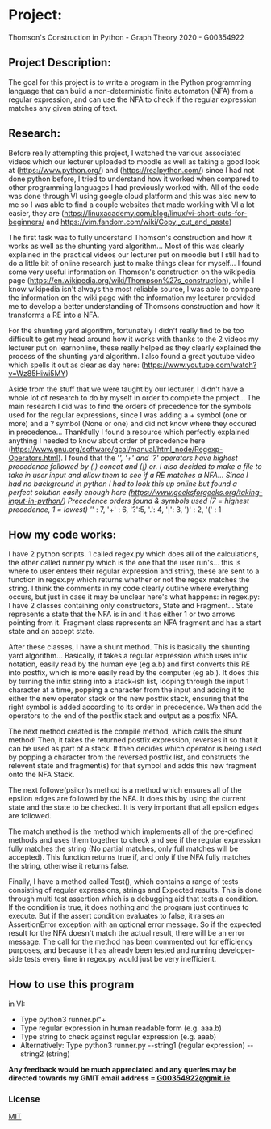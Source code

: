 # Project:
Thomson's Construction in Python - Graph Theory 2020 - G00354922

## Project Description:
The goal for this project is to write a program in the Python programming language that can
build a non-deterministic finite automaton (NFA) from a regular expression,
and can use the NFA to check if the regular expression matches any given
string of text.

## Research:
Before really attempting this project, I watched the various associated videos which our lecturer uploaded to moodle as well as taking a good look at (https://www.python.org/) and (https://realpython.com/) since I had not done python before, I tried to understand how it worked when compared to other programming languages I had previously worked with. All of the code was done through VI using google cloud platform and this was also new to me so I was able to find a couple websites that made working with VI a lot easier, they are (https://linuxacademy.com/blog/linux/vi-short-cuts-for-beginners/ and https://vim.fandom.com/wiki/Copy,_cut_and_paste)

The first task was to fully understand Thomson's construction and how it works as well as the shunting yard algorithm... Most of this was clearly explained in the practical videos our lecturer put on moodle but I still had to do a little bit of online research just to make things clear for myself... I found some very useful information on Thomson's construction on the wikipedia page (https://en.wikipedia.org/wiki/Thompson%27s_construction), while I know wikipedia isn't always the most reliable source, I was able to compare the information on the wiki page with the information my lecturer provided me to develop a better understanding of Thomsons construction and how it transforms a RE into a NFA.

For the shunting yard algorithm, fortunately I didn't really find to be too difficult to get my head around how it works with thanks to the 2 videos my lecturer put on learnonline, these really helped as they clearly explained the process of the shunting yard algorithm. I also found a great youtube video which spells it out as clear as day here: (https://www.youtube.com/watch?v=Wz85Hiwi5MY)

Aside from the stuff that we were taught by our lecturer, I didn't have a whole lot of research to do by myself in order to complete the project... The main research I did was to find the orders of precedence for the symbols used for the regular expressions, since I was adding a + symbol (one or more) and a ? symbol (None or one) and did not know where they occured in precedence... Thankfully I found a resource which perfectly explained anything I needed to know about order of precedence here (https://www.gnu.org/software/gcal/manual/html_node/Regexp-Operators.html). I found that the '*', '+' and '?' operators have highest precedence followed by (.) concat and (|) or.
I also decided to make a file to take in user input and allow them to see if a RE matches a NFA... Since I had no background in python I had to look this up online but found a perfect solution easily enough here (https://www.geeksforgeeks.org/taking-input-in-python/)
Precedence orders found & symbols used (7 = highest precedence, 1 = lowest) '*' : 7, '+' : 6, '?':5, '.': 4, '|': 3, ')' : 2, '(' : 1  

## How my code works:
I have 2 python scripts. 1 called regex.py which does all of the calculations, the other called runner.py which is the one that the user run's... this is where to user enters their regular expression and string, these are sent to a function in regex.py which returns whether or not the regex matches the string. I think the comments in my code clearly outline where everything occurs, but just in case it may be unclear here's what happens:
in regex.py: I have 2 classes containing only constructors, State and Fragment...  State represents a state that the NFA is in and it has either 1 or two arrows pointing from it. Fragment class represents an NFA fragment and has a start state and an accept state.

After these classes, I have a shunt method. This is basically the shunting yard algorithm... Basically, it takes a regular expression which uses infix notation, easily read by the human eye (eg a.b) and first converts this RE into postfix, which is more easily read by the computer (eg ab.). It does this by turning the infix string into a stack-ish list, looping through the input 1 character at a time, popping a character from the input and adding it to either the new operator stack or the new postfix stack, ensuring that the right symbol is added according to its order in precedence. We then add the operators to the end of the postfix stack and output as a postfix NFA.

The next method created is the compile method, which calls the shunt method! Then, it takes the returned postfix expression, reverses it so that it can be used as part of a stack. It then decides which operator is being used by popping a character from the reversed postfix list, and constructs the relevent state and fragment(s) for that symbol and adds this new fragment onto the NFA Stack.

The next followe(psilon)s method is a method which ensures all of the epsilon edges are followed by the NFA. It does this by using the current state and the state to be checked. It is very important that all epsilon edges are followed.

The match method is the method which implements all of the pre-defined methods and uses them together to check and see if the regular expression fully matches the string (No partial matches, only full matches will be accepted). This function returns true if, and only if the NFA fully matches the string, otherwise it returns false.

Finally, I have a method called Test(), which contains a range of tests consisting of regular expressions, strings and Expected results. This is done through multi test assertion which is a debugging aid that tests a condition. If the condition is true, it does nothing and the program just continues to execute. But if the assert condition evaluates to false, it raises an AssertionError exception with an optional error message. So if the expected result for the NFA doesn't match the actual result, there will be an error message. The call for the method has been commented out for efficiency purposes, and because it has already been tested and running developer-side tests every time in regex.py would just be very inefficient.

## How to use this program
in VI:
- Type python3 runner.pi"+ 
- Type regular expression in human readable form (e.g. aaa.b)
- Type string to check against regular expression (e.g. aaab)
- Alternatively: Type python3 runner.py --string1 (regular expression) --string2 (string)

**Any feedback would be much appreciated and any queries may be directed towards my GMIT email address = G00354922@gmit.ie**

### License
[MIT](https://choosealicense.com/licenses/mit/)
